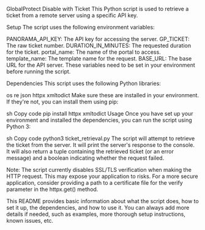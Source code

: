 GlobalProtect Disable with Ticket
This Python script is used to retrieve a ticket from a remote server using a specific API key.

Setup
The script uses the following environment variables:

PANORAMA_API_KEY: The API key for accessing the server.
GP_TICKET: The raw ticket number.
DURATION_IN_MINUTES: The requested duration for the ticket.
portal_name: The name of the portal to access.
template_name: The template name for the request.
BASE_URL: The base URL for the API server.
These variables need to be set in your environment before running the script.

Dependencies
This script uses the following Python libraries:

os
re
json
httpx
xmltodict
Make sure these are installed in your environment. If they're not, you can install them using pip:

sh
Copy code
pip install httpx xmltodict
Usage
Once you have set up your environment and installed the dependencies, you can run the script using Python 3:

sh
Copy code
python3 ticket_retrieval.py
The script will attempt to retrieve the ticket from the server. It will print the server's response to the console. It will also return a tuple containing the retrieved ticket (or an error message) and a boolean indicating whether the request failed.

Note: The script currently disables SSL/TLS verification when making the HTTP request. This may expose your application to risks. For a more secure application, consider providing a path to a certificate file for the verify parameter in the httpx.get() method.

This README provides basic information about what the script does, how to set it up, the dependencies, and how to use it. You can always add more details if needed, such as examples, more thorough setup instructions, known issues, etc.